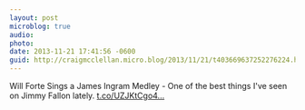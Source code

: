 ```yaml
---
layout: post
microblog: true
audio: 
photo: 
date: 2013-11-21 17:41:56 -0600
guid: http://craigmcclellan.micro.blog/2013/11/21/t403669637252276224.html
---
```

Will Forte Sings a James Ingram Medley - One of the best things I've seen on Jimmy Fallon lately.  [t.co/UZJKtCgo4...](https://t.co/UZJKtCgo4K)
